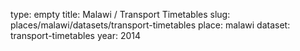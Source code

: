 type: empty
title: Malawi / Transport Timetables
slug: places/malawi/datasets/transport-timetables
place: malawi
dataset: transport-timetables
year: 2014
